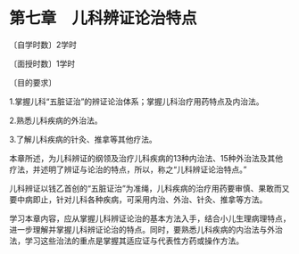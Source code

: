 # 第七章　儿科辨证论治特点

〔自学时数〕2学时

〔面授时数〕1学时

〔目的要求〕

1.掌握儿科“五脏证治”的辨证论治体系；掌握儿科治疗用药特点及内治法。

2.熟悉儿科疾病的外治法。

3.了解儿科疾病的针灸、推拿等其他疗法。

本章所述，为儿科辨证的纲领及治疗儿科疾病的13种内治法、15种外治法及其他疗法，并述明了辨证与论治的特点，所以，称之“儿科辨证论治特点。”

儿科辨证以钱乙首创的“五脏证治”为准绳，儿科疾病的治疗用药要审慎、果敢而又要中病即止，针对儿科各种疾病，可采用内治、外治、针灸、推拿等方法。

学习本章内容，应从掌握儿科辨证论治的基本方法入手，结合小儿生理病理特点，进一步理解并掌握儿科辨证论治的特点。同时，要熟悉儿科疾病的内治法与外治法，学习这些治法的重点是掌握其适应证与代表性方药或操作方法。
